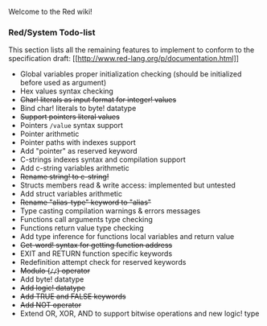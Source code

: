 Welcome to the Red wiki!

### Red/System Todo-list

This section lists all the remaining features to implement to conform to
the specification draft: [[http://www.red-lang.org/p/documentation.html]]

* Global variables proper initialization checking (should be initialized before used as argument)
* Hex values syntax checking
* <strike>Char! literals as input format for integer! values</strike>
* Bind char! literals to byte! datatype
* <strike>Support pointers literal values</strike>
* Pointers `/value` syntax support
* Pointer arithmetic
* Pointer paths with indexes support
* Add "pointer" as reserved keyword
* C-strings indexes syntax and compilation support
* Add c-string variables arithmetic
* <strike>Rename string! to c-string!</strike>
* Structs members read & write access: implemented but untested
* Add struct variables arithmetic
* <strike>Rename "alias-type" keyword to "alias"</strike>
* Type casting compilation warnings & errors messages
* Functions call arguments type checking
* Functions return value type checking
* Add type inference for functions local variables and return value
* <strike>Get-word! syntax for getting function address</strike>
* EXIT and RETURN function specific keywords
* Redefinition attempt check for reserved keywords
* <strike>Modulo (`//`) operator</strike>
* Add byte! datatype
* <strike>Add logic! datatype</strike>
* <strike>Add TRUE and FALSE keywords</strike>
* <strike>Add NOT operator</strike>
* Extend OR, XOR, AND to support bitwise operations and new logic! type

